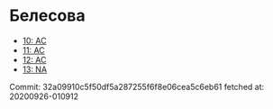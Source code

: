 # Белесова
- [10: AC](10.md)
- [11: AC](11.md)
- [12: AC](12.md)
- [13: NA](13.md)

Commit: 32a09910c5f50df5a287255f6f8e06cea5c6eb61
 fetched at: 20200926-010912
